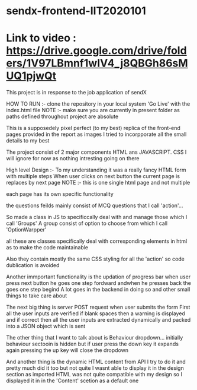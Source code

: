 # sendx-frontend-IIT2020101
# Link to video : https://drive.google.com/drive/folders/1V97LBmnf1wIV4_j8QBGh86sMUQ1pjwQt

This project is in response to the job application of sendX


HOW TO RUN :-
clone the repository in your local system
'Go Live' with the index.html file
NOTE :- make sure you are currently in present folder as paths defined throughout project are absolute



This is a supposedely pixel perfect (to my best) replica of the front-end pages provided in the report as images
I tried to incorpporate all the small details to my best

The project consist of 2 major components HTML ans JAVASCRIPT.
CSS I will ignore for now as nothing intresting going on there


High level Design :-
To my understanding it was a really fancy HTML form with multiple steps
When user clicks on next button the current page is replaces by next page
NOTE :- this is one single html page and not multiple

each page has its own specific functionality

the questions feilds mainly consist of MCQ questions
that I call 'action'...

So made a class in JS to specificcally deal with and manage those which I call 'Groups'
A group consist of option to choose from which I call 'OptionWarpper'

all these are classes specifically deal with corresponding elements in html as to make the code maintainable

Also they contain mostly the same CSS styling for all the 'action' so code dublication is avoided



Another immportant functionality is the updation of progress bar
when user press next button he goes one step fordward
andwhen he presses back the goes one step begind
A lot goes in the backend in doing so and other small things to take care about



The next big thing is server POST request when user submits the form
First all the user inputs are verified if blank spaces then a warning is displayed and
if correct then all the user inputs are extracted dynamically and packed into a JSON object which is sent



The other thing that I want to talk about is Behaviour dropdown...
initially behaviour sectooin is hidden but if user press the down key it expands
again pressing the up key will close the dropdown


And another thing is the dynamic HTML content from API
I try to do it and pretty much did it too but not quite
I wasnt able to display it in the design section as imported HTML was not quite compatible with my design
so I displayed it in  in the 'Content' scetion as a default one
